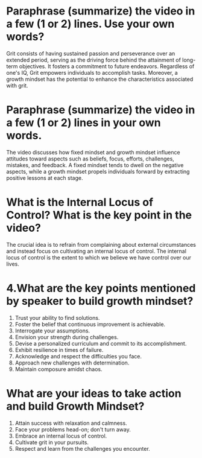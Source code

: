 # Paraphrase (summarize) the video in a few (1 or 2) lines. Use your own words?
Grit consists of having sustained passion and perseverance over an extended period, serving as the driving force behind the attainment of long-term objectives. It fosters a commitment to future endeavors. Regardless of one's IQ, Grit empowers individuals to accomplish tasks. Moreover, a growth mindset has the potential to enhance the characteristics associated with grit.
# Paraphrase (summarize) the video in a few (1 or 2) lines in your own words.
The video discusses how fixed mindset and growth mindset influence attitudes toward aspects such as beliefs, focus, efforts, challenges, mistakes, and feedback. A fixed mindset tends to dwell on the negative aspects, while a growth mindset propels individuals forward by extracting positive lessons at each stage.
# What is the Internal Locus of Control? What is the key point in the video?
The crucial idea is to refrain from complaining about external circumstances and instead focus on cultivating an internal locus of control. The internal locus of control is the extent to which we believe we have control over our lives. 
# 4.What are the key points mentioned by speaker to build growth mindset?
1. Trust your ability to find solutions.
2. Foster the belief that continuous improvement is achievable.
3. Interrogate your assumptions.
4. Envision your strength during challenges.
5. Devise a personalized curriculum and commit to its accomplishment.
6. Exhibit resilience in times of failure.
7. Acknowledge and respect the difficulties you face.
8. Approach new challenges with determination.
9. Maintain composure amidst chaos.
# What are your ideas to take action and build Growth Mindset?
1. Attain success with relaxation and calmness.
2. Face your problems head-on; don't turn away.
3. Embrace an internal locus of control.
4. Cultivate grit in your pursuits.
5. Respect and learn from the challenges you encounter.
